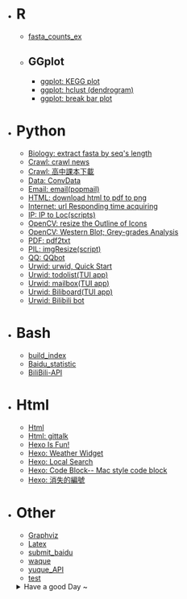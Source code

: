 - # R
    - [fasta_counts_ex](fasta_counts_ex.html)
  - ## GGplot
    - [ggplot: KEGG plot](ggplot_KEGG.html)
    - [ggplot: hclust (dendrogram)](ggplot_hclust.html)
    - [ggplot: break bar plot](ggplot_split.html)
- # Python
  - [Biology: extract fasta by seq's length](python_seqlen.html)
  - [Crawl: crawl news](Python-crawl_news.html)
  - [Crawl: 高中課本下載](Python_cw_book.html)
  - [Data:  ConvData](ConvData_python.html)
  - [Email: email(popmail)](Python_email.html)
  - [HTML:  download html to pdf to png](Python_down_ht2pdf2png.html)
  - [Internet:  url Responding time acquiring](Py_url_Rtime.html)
  - [IP:  IP to Loc(scripts)](Python_IP_Loc.html)
  - [OpenCV:  resize the Outline of Icons](Python-resizeOutline.html)
  - [OpenCV:  Western Blot; Grey-grades Analysis](Python_WBA.html)
  - [PDF: pdf2txt](pdf2txt.html)
  - [PIL: imgResize(script)](Python_imgResize.html)
  - [QQ:  QQbot](Python-QQbot.html)
  - [Urwid: urwid, Quick Start](Python-urwid-Quick.html)
  - [Urwid: todolist(TUI app)](Python_todolist.html)
  - [Urwid: mailbox(TUI app)](Python-TUI-mailbox.html)
  - [Urwid: Biliboard(TUI app)](Urwid-Biliboard.html)
  - [Urwid: Bilibili bot](Python_Bilibot.html)
- # Bash
  - [build_index](build_index.html)
  - [Baidu_statistic](Baidu_statistic.html)
  - [BiliBili-API](BiliBili-API.html)
- # Html
  - [Html](Html.html)
  - [Html: gittalk](Html_gittalk.html)
  - [Hexo Is Fun!](Hexo_gitpage.html)
  - [Hexo: Weather Widget](Hexo_widget_weather.html)
  - [Hexo: Local Search](Hexo_search.html)
  - [Hexo: Code Block-- Mac style code block](Hexo_code.html)
  - [Hexo: 消失的編號](Hexo_list.html)
- # Other
  - [Graphviz](Graphviz.html)
  - [Latex](Latex.html)
  - [submit_baidu](submit_baidu.html)
  - [waque](waque.html)
  - [yuque_API](yuque_API.html)
  - [test](test.html)


  <details  >
  <summary>Have a good Day ~ </summary>
  <li>
    <a href="Post_1.html">= =; My bad 2020/6/22</a>
  </li>
  <li>
    <a href="Post_2.html">When I want to die 2020/7/14</a>
  </li>
  </details>

  <style type='text/css'>
  nav a {
    display: block;
  }
  summary {
    cursor: pointer;
  }
  summary::-webkit-details-marker {
    display: none;
  }
  </style>

